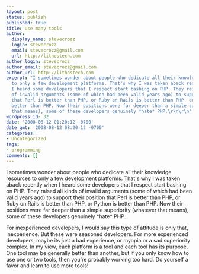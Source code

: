 ```yaml
---
layout: post
status: publish
published: true
title: use many tools
author:
  display_name: stevecrozz
  login: stevecrozz
  email: stevecrozz@gmail.com
  url: http://lithostech.com
author_login: stevecrozz
author_email: stevecrozz@gmail.com
author_url: http://lithostech.com
excerpt: "I sometimes wonder about people who dedicate all their knowledge resources
  to only a few development platforms. That's why I was taken aback recently when
  I heard some developers that I respect start bashing on PHP. They raised all kinds
  of invalid arguments (some of which had been valid years ago) to support their position
  that Perl is better than PHP, or Ruby on Rails is better than PHP, or Python is
  better than PHP. Now their positions were far deeper than a simple superiority (whatever
  that means), some of these developers genuinely *hate* PHP.\r\n\r\n"
wordpress_id: 32
date: '2008-08-12 01:20:12 -0700'
date_gmt: '2008-08-12 08:20:12 -0700'
categories:
- Uncategorized
tags:
- programming
comments: []
---
```

<p>I sometimes wonder about people who dedicate all their knowledge resources to only a few development platforms. That's why I was taken aback recently when I heard some developers that I respect start bashing on PHP. They raised all kinds of invalid arguments (some of which had been valid years ago) to support their position that Perl is better than PHP, or Ruby on Rails is better than PHP, or Python is better than PHP. Now their positions were far deeper than a simple superiority (whatever that means), some of these developers genuinely *hate* PHP.</p></p>
<p>For inexperienced developers, I would say this type of attitude is only that, inexperience. But these were seasoned developers. For more experienced developers, maybe its just a bad experience, or myopia or a sad superiority complex. In my view, each platform is a tool and each tool has its purpose. One tool may be generally better than another, but if you only know how to use one or two tools, then you're probably working too hard. Do yourself a favor and learn to use more tools!</p></p>

